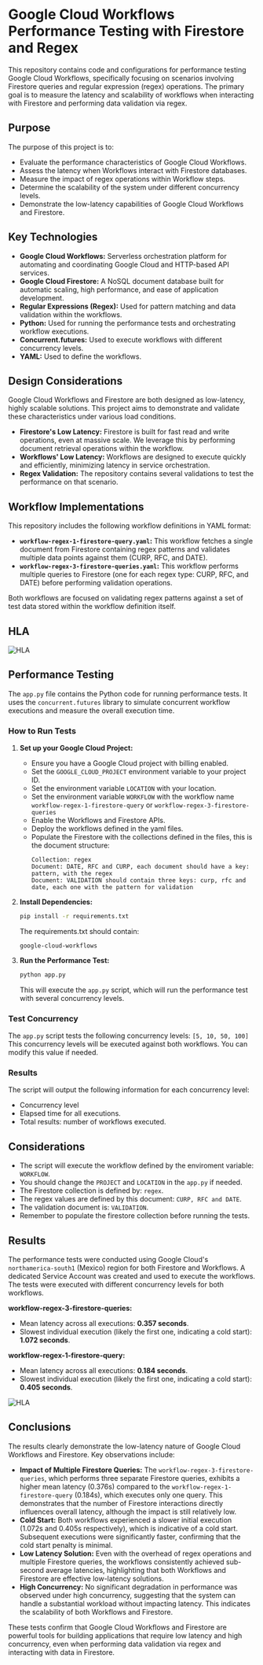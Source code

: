 # Google Cloud Workflows Performance Testing with Firestore and Regex

This repository contains code and configurations for performance testing Google Cloud Workflows, specifically focusing on scenarios involving Firestore queries and regular expression (regex) operations. The primary goal is to measure the latency and scalability of workflows when interacting with Firestore and performing data validation via regex.

## Purpose

The purpose of this project is to:

*   Evaluate the performance characteristics of Google Cloud Workflows.
*   Assess the latency when Workflows interact with Firestore databases.
*   Measure the impact of regex operations within Workflow steps.
*   Determine the scalability of the system under different concurrency levels.
*   Demonstrate the low-latency capabilities of Google Cloud Workflows and Firestore.

## Key Technologies

*   **Google Cloud Workflows:** Serverless orchestration platform for automating and coordinating Google Cloud and HTTP-based API services.
*   **Google Cloud Firestore:** A NoSQL document database built for automatic scaling, high performance, and ease of application development.
*   **Regular Expressions (Regex):** Used for pattern matching and data validation within the workflows.
*   **Python:** Used for running the performance tests and orchestrating workflow executions.
*   **Concurrent.futures:** Used to execute workflows with different concurrency levels.
*   **YAML:** Used to define the workflows.

## Design Considerations

Google Cloud Workflows and Firestore are both designed as low-latency, highly scalable solutions. This project aims to demonstrate and validate these characteristics under various load conditions.

*   **Firestore's Low Latency:** Firestore is built for fast read and write operations, even at massive scale. We leverage this by performing document retrieval operations within the workflow.
*   **Workflows' Low Latency:** Workflows are designed to execute quickly and efficiently, minimizing latency in service orchestration.
*   **Regex Validation:** The repository contains several validations to test the performance on that scenario.

## Workflow Implementations

This repository includes the following workflow definitions in YAML format:

*   **`workflow-regex-1-firestore-query.yaml`:** This workflow fetches a single document from Firestore containing regex patterns and validates multiple data points against them (CURP, RFC, and DATE).
*   **`workflow-regex-3-firestore-queries.yaml`:** This workflow performs multiple queries to Firestore (one for each regex type: CURP, RFC, and DATE) before performing validation operations.

Both workflows are focused on validating regex patterns against a set of test data stored within the workflow definition itself.

## HLA

![HLA](images/HLA.png)

## Performance Testing

The `app.py` file contains the Python code for running performance tests. It uses the `concurrent.futures` library to simulate concurrent workflow executions and measure the overall execution time.

### How to Run Tests

1.  **Set up your Google Cloud Project:**
    *   Ensure you have a Google Cloud project with billing enabled.
    *   Set the `GOOGLE_CLOUD_PROJECT` environment variable to your project ID.
    *   Set the environment variable `LOCATION` with your location.
    * Set the environment variable `WORKFLOW` with the workflow name `workflow-regex-1-firestore-query` or `workflow-regex-3-firestore-queries`
    *   Enable the Workflows and Firestore APIs.
    *   Deploy the workflows defined in the yaml files.
    *   Populate the Firestore with the collections defined in the files, this is the document structure:
        ```
        Collection: regex
        Document: DATE, RFC and CURP, each document should have a key: pattern, with the regex
        Document: VALIDATION should contain three keys: curp, rfc and date, each one with the pattern for validation
        ```

2.  **Install Dependencies:**
    ```bash
    pip install -r requirements.txt
    ```
    The requirements.txt should contain:
    ```
    google-cloud-workflows
    ```

3.  **Run the Performance Test:**
    ```bash
    python app.py
    ```

    This will execute the `app.py` script, which will run the performance test with several concurrency levels.

### Test Concurrency

The `app.py` script tests the following concurrency levels: `[5, 10, 50, 100]`
This concurrency levels will be executed against both workflows. You can modify this value if needed.

### Results

The script will output the following information for each concurrency level:

*   Concurrency level
*   Elapsed time for all executions.
*   Total results: number of workflows executed.

## Considerations

* The script will execute the workflow defined by the enviroment variable: `WORKFLOW`.
* You should change the `PROJECT` and `LOCATION` in the `app.py` if needed.
* The Firestore collection is defined by: `regex`.
* The regex values are defined by this document: `CURP, RFC and DATE`.
* The validation document is: `VALIDATION`.
* Remember to populate the firestore collection before running the tests.

## Results

The performance tests were conducted using Google Cloud's `northamerica-south1` (Mexico) region for both Firestore and Workflows. A dedicated Service Account was created and used to execute the workflows.
The tests were executed with different concurrency levels for both workflows.

**workflow-regex-3-firestore-queries:**

*   Mean latency across all executions: **0.357 seconds**.
*   Slowest individual execution (likely the first one, indicating a cold start): **1.072 seconds**.

**workflow-regex-1-firestore-query:**

*   Mean latency across all executions: **0.184 seconds**.
*   Slowest individual execution (likely the first one, indicating a cold start): **0.405 seconds**.

![HLA](images/results.png)

## Conclusions

The results clearly demonstrate the low-latency nature of Google Cloud Workflows and Firestore. Key observations include:

*   **Impact of Multiple Firestore Queries:** The `workflow-regex-3-firestore-queries`, which performs three separate Firestore queries, exhibits a higher mean latency (0.376s) compared to the `workflow-regex-1-firestore-query` (0.184s), which executes only one query. This demonstrates that the number of Firestore interactions directly influences overall latency, although the impact is still relatively low.
*   **Cold Start:** Both workflows experienced a slower initial execution (1.072s and 0.405s respectively), which is indicative of a cold start. Subsequent executions were significantly faster, confirming that the cold start penalty is minimal.
*   **Low Latency Solution:** Even with the overhead of regex operations and multiple Firestore queries, the workflows consistently achieved sub-second average latencies, highlighting that both Workflows and Firestore are effective low-latency solutions.
*   **High Concurrency:** No significant degradation in performance was observed under high concurrency, suggesting that the system can handle a substantial workload without impacting latency. This indicates the scalability of both Workflows and Firestore.

These tests confirm that Google Cloud Workflows and Firestore are powerful tools for building applications that require low latency and high concurrency, even when performing data validation via regex and interacting with data in Firestore.
